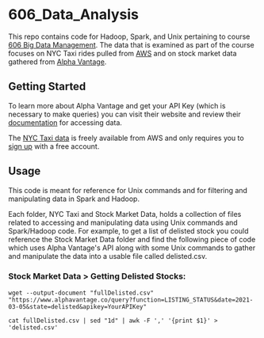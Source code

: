# 606_Data_Analysis

This repo contains code for Hadoop, Spark, and Unix pertaining to course [606 Big Data Management](https://www.stonehill.edu/programs/data-analytics-masters/courses/). The data that is examined as part of the course focuses on NYC Taxi rides pulled from [AWS](https://registry.opendata.aws/nyc-tlc-trip-records-pds/) and on stock market data gathered from [Alpha Vantage](https://www.alphavantage.co/).

## Getting Started
To learn more about Alpha Vantage and get your API Key (which is necessary to make queries) you can visit their website and review their [documentation](https://www.alphavantage.co/documentation/) for accessing data.

The [NYC Taxi data](https://registry.opendata.aws/nyc-tlc-trip-records-pds/) is freely available from AWS and only requires you to [sign up](https://aws.amazon.com/free/) with a free account.

## Usage
This code is meant for reference for Unix commands and for filtering and manipulating data in Spark and Hadoop.

Each folder, NYC Taxi and Stock Market Data, holds a collection of files related to accessing and manipulating data using Unix commands and Spark/Hadoop code. For example, to get a list of delisted stock you could reference the Stock Market Data folder and find the following piece of code which uses Alpha Vantage's API along with some Unix commands to gather and manipulate the data into a usable file called delisted.csv.

### Stock Market Data > Getting Delisted Stocks:

`wget --output-document "fullDelisted.csv" "https://www.alphavantage.co/query?function=LISTING_STATUS&date=2021-03-05&state=delisted&apikey=YourAPIKey"`

`cat fullDelisted.csv | sed "1d" | awk -F ',' '{print $1}' > 'delisted.csv'`






